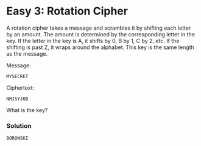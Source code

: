 # Easy 3: Rotation Cipher

A rotation cipher takes a message and scrambles it by shifting each letter by an amount. The amount is determined by the corresponding letter in the key. If the letter in the key is A, it shifts by 0, B by 1, C by 2, etc. If the shifting is past Z, it wraps around the alphabet. This key is the same length as the message.

Message:

`MYSECRET`

Ciphertext:

`NMJSYJOB`

What is the key?

### Solution

`BOROWSKI`
